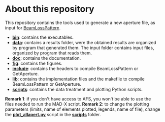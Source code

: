# About this repository
This repository contains the tools used to generate a new aperture file, as input for [BeamLossPattern](https://lhc-collimation-project.web.cern.ch/lhc-collimation-project/BeamLossPattern.htm).

- [__bin__](https://github.com/KFubuki/allapert_generator/tree/master/bin): contains the executables.
- [__data__](https://github.com/KFubuki/allapert_generator/tree/master/data): contains a results folder, were the obtained results are organized by program that generated them. The input folder contains input files, organized by program that reads them. 
- [__doc__](https://github.com/KFubuki/allapert_generator/tree/master/doc): contains the documentation.
- [__fig__](https://github.com/KFubuki/allapert_generator/tree/master/fig): contains the figures.
- [__include__](https://github.com/KFubuki/allapert_generator/tree/master/include): contains the headers to compile BeamLossPattern or GetAperture.
- [__lib__](https://github.com/KFubuki/allapert_generator/tree/master/lib): contains the implementation files and the makefile to compile BeamLossPattern or GetAperture.
- [__scripts__](https://github.com/KFubuki/allapert_generator/tree/master/scripts): contains the data treatment and plotting Python scripts.


__Remark 1__: if you don't have access to AFS, you won't be able to use the files needed to run the MAD-X script.
__Remark 2__: to change the plotting parameters (limits, name of elements plotted, legends, name of file), change the [__plot_allapert.py__](https://github.com/KFubuki/allapert_generator/blob/master/scripts/plot_allapert.py) script in the [__scripts__](https://github.com/KFubuki/allapert_generator/tree/master/scripts) folder.
